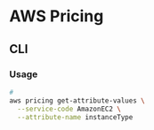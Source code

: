 # AWS Pricing

## CLI

### Usage

```sh
#
aws pricing get-attribute-values \
  --service-code AmazonEC2 \
  --attribute-name instanceType
```
